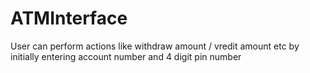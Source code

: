 # ATMInterface

User can perform actions like withdraw amount / vredit amount etc by initially entering account number and 4 digit pin number
